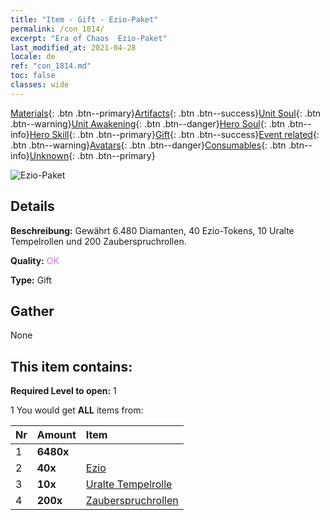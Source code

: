 ```yaml
---
title: "Item - Gift - Ezio-Paket"
permalink: /con_1814/
excerpt: "Era of Chaos  Ezio-Paket"
last_modified_at: 2021-04-28
locale: de
ref: "con_1814.md"
toc: false
classes: wide
---
```

 [Materials](/ItemsDE/){: .btn .btn--primary}[Artifacts](/ItemsDE/Artifacts/){: .btn .btn--success}[Unit Soul](/ItemsDE/UnitSoul/){: .btn .btn--warning}[Unit Awakening](/ItemsDE/UnitAwakening/){: .btn .btn--danger}[Hero Soul](/ItemsDE/HeroSoul/){: .btn .btn--info}[Hero Skill](/ItemsDE/HeroSkill/){: .btn .btn--primary}[Gift](/ItemsDE/Gift/){: .btn .btn--success}[Event related](/ItemsDE/Events/){: .btn .btn--warning}[Avatars](/ItemsDE/Avatars/){: .btn .btn--danger}[Consumables](/ItemsDE/Consumables/){: .btn .btn--info}[Unknown](/ItemsDE/Unknown/){: .btn .btn--primary}

 ![Ezio-Paket](/images/t/i_907435.png)

## Details
 **Beschreibung:** Gewährt 6.480 Diamanten, 40 Ezio-Tokens, 10 Uralte Tempelrollen und 200 Zauberspruchrollen.

 **Quality:** <span style="color: #DA70D6">OK</span>

 **Type:** Gift

## Gather

  None

## This item contains:

 **Required Level to open:** 1

 1 You would get **ALL** items  from:

  | Nr | Amount |     Item    |
  |:---|:-------|:------------|
  | 1 |  **6480x** | <i class="fas fa-gem"/> |  | 
  | 2 |  **40x** | [Ezio](/ItemsDE/her_398/) |  | 
  | 3 |  **10x** | [Uralte Tempelrolle](/ItemsDE/con_697/) |  | 
  | 4 |  **200x** | [Zauberspruchrollen](/ItemsDE/con_694/) |  | 
